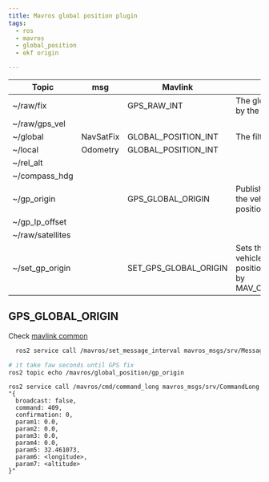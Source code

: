 ```yaml
---
title: Mavros global position plugin
tags:
  - ros
  - mavros
  - global_position
  - ekf origin

---
```



| Topic  | msg  | Mavlink  | Notes  |
|---|---|---|---|
| ~/raw/fix  |   | GPS_RAW_INT  | The global position, as returned by the Global Positioning System  |
| ~/raw/gps_vel  |   |   |   |
| ~/global  | NavSatFix  | GLOBAL_POSITION_INT  | The filtered global position  |
| ~/local  |  Odometry | GLOBAL_POSITION_INT  |   |
| ~/rel_alt  |   |   |   |
| ~/compass_hdg  |   |   |   |
| ~/gp_origin  |   | GPS_GLOBAL_ORIGIN  | Publishes the GPS coordinates of the vehicle local origin (0,0,0) position. Emitted  |
| ~/gp_lp_offset  |   |   |   |
| ~/raw/satellites  |   |   |   |
| ~/set_gp_origin  |   | SET_GPS_GLOBAL_ORIGIN  | Sets the GPS coordinates of the vehicle local origin (0,0,0) position (DEPRECATED: replace by MAV_CMD_SET_GLOBAL_ORIGIN)   |



## GPS_GLOBAL_ORIGIN
Check [mavlink common](https://mavlink.io/en/messages/common.html#GPS_GLOBAL_ORIGIN)
```bash
  ros2 service call /mavros/set_message_interval mavros_msgs/srv/MessageInterval "{\"message_id\": 49, \"message_rate\": 2 }"
  ```

```bash title=""
# it take faw seconds until GPS fix
ros2 topic echo /mavros/global_position/gp_origin
```

```
ros2 service call /mavros/cmd/command_long mavros_msgs/srv/CommandLong "{
  broadcast: false,
  command: 409,
  confirmation: 0,
  param1: 0.0,
  param2: 0.0,
  param3: 0.0,
  param4: 0.0,
  param5: 32.461073,
  param6: <longitude>,
  param7: <altitude>
}"

```